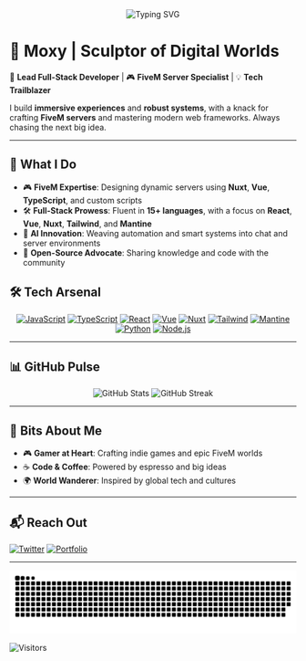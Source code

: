 <div align="center">
  <img src="https://readme-typing-svg.demolab.com?font=JetBrains+Mono&weight=500&size=26&pause=1000&color=00FF88&center=true&vCenter=true&width=600&lines=Enter+Moxy's+Code+Vault;FiveM+Wizard+%7C+Full-Stack+Maestro" alt="Typing SVG" />
</div>

# 👾 Moxy | Sculptor of Digital Worlds

🌌 **Lead Full-Stack Developer** | 🎮 **FiveM Server Specialist** | 💡 **Tech Trailblazer**

I build **immersive experiences** and **robust systems**, with a knack for crafting **FiveM servers** and mastering modern web frameworks. Always chasing the next big idea.

---

## 🌟 What I Do
- 🎮 **FiveM Expertise**: Designing dynamic servers using **Nuxt**, **Vue**, **TypeScript**, and custom scripts
- 🛠️ **Full-Stack Prowess**: Fluent in **15+ languages**, with a focus on **React**, **Vue**, **Nuxt**, **Tailwind**, and **Mantine**
- 🤖 **AI Innovation**: Weaving automation and smart systems into chat and server environments
- 📝 **Open-Source Advocate**: Sharing knowledge and code with the community

## 🛠️ Tech Arsenal
<div align="center">
  <a href="https://developer.mozilla.org/en-US/docs/Web/JavaScript"><img src="https://img.shields.io/badge/JavaScript-F7DF1E?style=flat-square&logo=javascript&logoColor=000" alt="JavaScript" /></a>
  <a href="https://www.typescriptlang.org/"><img src="https://img.shields.io/badge/TypeScript-3178C6?style=flat-square&logo=typescript&logoColor=fff" alt="TypeScript" /></a>
  <a href="https://react.dev/"><img src="https://img.shields.io/badge/React-61DAFB?style=flat-square&logo=react&logoColor=000" alt="React" /></a>
  <a href="https://vuejs.org/"><img src="https://img.shields.io/badge/Vue-4FC08D?style=flat-square&logo=vue.js&logoColor=fff" alt="Vue" /></a>
  <a href="https://nuxt.com/"><img src="https://img.shields.io/badge/Nuxt-00DC82?style=flat-square&logo=nuxt.js&logoColor=000" alt="Nuxt" /></a>
  <a href="https://tailwindcss.com/"><img src="https://img.shields.io/badge/Tailwind-06B6D4?style=flat-square&logo=tailwindcss&logoColor=fff" alt="Tailwind" /></a>
  <a href="https://mantine.dev/"><img src="https://img.shields.io/badge/Mantine-339AF0?style=flat-square&logo=mantine&logoColor=fff" alt="Mantine" /></a>
  <a href="https://www.python.org/"><img src="https://img.shields.io/badge/Python-3776AB?style=flat-square&logo=python&logoColor=fff" alt="Python" /></a>
  <a href="https://nodejs.org/"><img src="https://img.shields.io/badge/Node.js-339933?style=flat-square&logo=node.js&logoColor=fff" alt="Node.js" /></a>
</div>

---

## 📊 GitHub Pulse
<div align="center">
  <img src="https://github-readme-stats.vercel.app/api?username=yourusername&show_icons=true&theme=dracula&hide_border=true" alt="GitHub Stats" />
  <img src="https://github-readme-streak-stats.herokuapp.com/?user=yourusername&theme=dracula&hide_border=true" alt="GitHub Streak" />
</div>

---

## 🌈 Bits About Me
- 🎮 **Gamer at Heart**: Crafting indie games and epic FiveM worlds
- ☕ **Code & Coffee**: Powered by espresso and big ideas
- 🌍 **World Wanderer**: Inspired by global tech and cultures

---

## 📬 Reach Out
[<img src="https://img.shields.io/badge/Twitter-1DA1F2?style=flat-square&logo=twitter&logoColor=fff" alt="Twitter" />](https://twitter.com/moxylxv)
[<img src="https://img.shields.io/badge/Portfolio-FF5733?style=flat-square&logo=web&logoColor=fff" alt="Portfolio" />](https://vnsh.gg/)

---

<div align="center">
  <img src="https://raw.githubusercontent.com/Elanza-48/Elanza-48/main/resources/img/github-contribution-grid-snake.svg" alt="Contribution Snake" />
</div>

![Visitors](https://komarev.com/ghpvc/?username=yourusername&color=00FF88)

